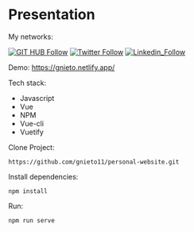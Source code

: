 # Presentation

My networks:

[![GIT HUB Follow](https://img.shields.io/badge/GitHub-100000?style=for-the-badge&logo=github&logoColor=white)](https://github.com/gnieto11)
[![Twitter Follow](https://img.shields.io/badge/Twitter-1DA1F2?style=for-the-badge&logo=twitter&logoColor=white)](https://twitter.com/gonzalonietot)
[![Linkedin_Follow](https://img.shields.io/badge/LinkedIn-0077B5?style=for-the-badge&logo=linkedin&logoColor=white)](https://www.linkedin.com/in/gonzalo-nieto-03508a199/)

Demo: https://gnieto.netlify.app/

Tech stack:

* Javascript
* Vue
* NPM
* Vue-cli
* Vuetify


Clone Project:
```
https://github.com/gnieto11/personal-website.git
```

Install dependencies:
```
npm install
```
Run:

```
npm run serve
```


